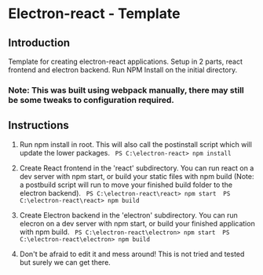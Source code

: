 # Electron-react - Template

## Introduction
Template for creating electron-react applications. Setup in 2 parts, react frontend and electron backend. Run NPM Install on the initial directory.

### Note: This was built using webpack manually, there may still be some tweaks to configuration required.

## Instructions

1. Run npm install in root. This will also call the postinstall script which will update the lower packages.
` 
PS C:\electron-react> npm install 
`

2. Create React frontend in the 'react' subdirectory. You can run react on a dev server with npm start, or build your static files with npm build (Note: a postbuild script will run to move your finished build folder to the electron backend).
` 
PS C:\electron-react\react> npm start 
PS C:\electron-react\react> npm build 
`

3. Create Electron backend in the 'electron' subdirectory. You can run elecron on a dev server with npm start, or build your finished application with npm build.
` 
PS C:\electron-react\electron> npm start 
PS C:\electron-react\electron> npm build 
`

4. Don't be afraid to edit it and mess around! This is not tried and tested but surely we can get there.
